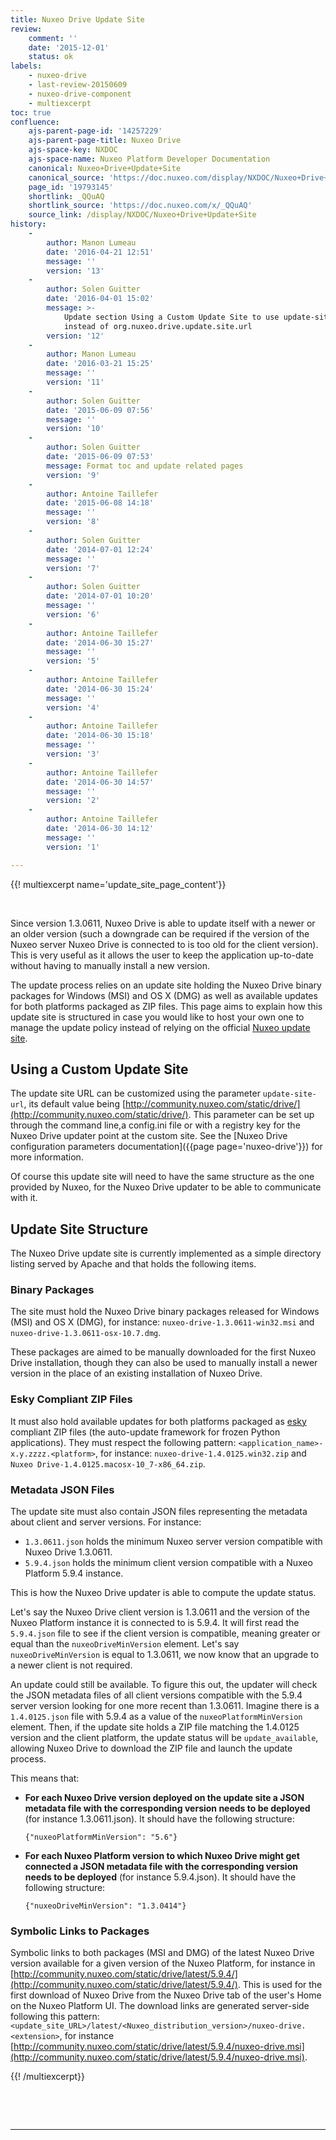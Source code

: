 ```yaml
---
title: Nuxeo Drive Update Site
review:
    comment: ''
    date: '2015-12-01'
    status: ok
labels:
    - nuxeo-drive
    - last-review-20150609
    - nuxeo-drive-component
    - multiexcerpt
toc: true
confluence:
    ajs-parent-page-id: '14257229'
    ajs-parent-page-title: Nuxeo Drive
    ajs-space-key: NXDOC
    ajs-space-name: Nuxeo Platform Developer Documentation
    canonical: Nuxeo+Drive+Update+Site
    canonical_source: 'https://doc.nuxeo.com/display/NXDOC/Nuxeo+Drive+Update+Site'
    page_id: '19793145'
    shortlink: _QQuAQ
    shortlink_source: 'https://doc.nuxeo.com/x/_QQuAQ'
    source_link: /display/NXDOC/Nuxeo+Drive+Update+Site
history:
    - 
        author: Manon Lumeau
        date: '2016-04-21 12:51'
        message: ''
        version: '13'
    - 
        author: Solen Guitter
        date: '2016-04-01 15:02'
        message: >-
            Update section Using a Custom Update Site to use update-site-url
            instead of org.nuxeo.drive.update.site.url
        version: '12'
    - 
        author: Manon Lumeau
        date: '2016-03-21 15:25'
        message: ''
        version: '11'
    - 
        author: Solen Guitter
        date: '2015-06-09 07:56'
        message: ''
        version: '10'
    - 
        author: Solen Guitter
        date: '2015-06-09 07:53'
        message: Format toc and update related pages
        version: '9'
    - 
        author: Antoine Taillefer
        date: '2015-06-08 14:18'
        message: ''
        version: '8'
    - 
        author: Solen Guitter
        date: '2014-07-01 12:24'
        message: ''
        version: '7'
    - 
        author: Solen Guitter
        date: '2014-07-01 10:20'
        message: ''
        version: '6'
    - 
        author: Antoine Taillefer
        date: '2014-06-30 15:27'
        message: ''
        version: '5'
    - 
        author: Antoine Taillefer
        date: '2014-06-30 15:24'
        message: ''
        version: '4'
    - 
        author: Antoine Taillefer
        date: '2014-06-30 15:18'
        message: ''
        version: '3'
    - 
        author: Antoine Taillefer
        date: '2014-06-30 14:57'
        message: ''
        version: '2'
    - 
        author: Antoine Taillefer
        date: '2014-06-30 14:12'
        message: ''
        version: '1'

---
```

{{! multiexcerpt name='update_site_page_content'}}

&nbsp;

Since version 1.3.0611, Nuxeo Drive is able to update itself with a newer or an older version (such a downgrade can be required if the version of the Nuxeo server Nuxeo Drive is connected to is too old for the client version). This is very useful as it allows the user to keep the application up-to-date without having to manually install a new version.

The update process relies on an update site holding the Nuxeo Drive binary packages for Windows (MSI) and OS X (DMG) as well as available updates for both platforms packaged as ZIP files. This page aims to explain how this update site is structured in case you would like to host your own one to manage the update policy instead of relying on the official [Nuxeo update site](http://community.nuxeo.com/static/drive/).

## Using a Custom Update Site

The update site URL can be customized using the parameter&nbsp;`update-site-url`, its default value being [http://community.nuxeo.com/static/drive/](http://community.nuxeo.com/static/drive/). This parameter can be set up through the command line,a config.ini file or with a registry key for the Nuxeo Drive updater point at the custom site. See the [Nuxeo Drive configuration parameters documentation]({{page page='nuxeo-drive'}}) for more information.

Of course this update site will need to have the same structure as the one provided by Nuxeo, for the Nuxeo Drive updater to be able to communicate with it.

## Update Site Structure

The Nuxeo Drive update site is currently implemented as a simple directory listing served by Apache and that holds the following items.

### Binary Packages

The site must hold the Nuxeo Drive binary packages released for Windows (MSI) and OS X (DMG), for instance: `nuxeo-drive-1.3.0611-win32.msi` and `nuxeo-drive-1.3.0611-osx-10.7.dmg`.

These packages are aimed to be manually downloaded for the first Nuxeo Drive installation, though they can also be used to manually install a newer version in the place of an existing installation of Nuxeo Drive.

### Esky Compliant ZIP Files

It must also hold available updates for both platforms packaged as [esky](https://pypi.python.org/pypi/esky) compliant ZIP files (the&nbsp;auto-update framework for frozen Python applications). They must respect the following pattern:&nbsp;`<application_name>-x.y.zzzz.<platform>`, for instance: `nuxeo-drive-1.4.0125.win32.zip` and `Nuxeo Drive-1.4.0125.macosx-10_7-x86_64.zip`.

### Metadata JSON Files

The update site must also contain JSON files representing the metadata about client and server versions. For instance:

*   `1.3.0611.json` holds the minimum Nuxeo server version compatible with Nuxeo Drive 1.3.0611.
*   `5.9.4.json` holds the minimum client version compatible with a Nuxeo Platform 5.9.4 instance.

This is how the Nuxeo Drive updater is able to compute the update status.

Let's say the Nuxeo Drive client version is 1.3.0611 and the version of the Nuxeo Platform instance it is connected to is 5.9.4\. It will first read the `5.9.4.json` file to see if the client version is compatible, meaning greater or equal than the `nuxeoDriveMinVersion` element. Let's say `nuxeoDriveMinVersion` is equal to 1.3.0611, we now know that an upgrade to a newer client is not required.

An update could still be available. To figure this out, the updater will check the JSON metadata files of all client versions compatible with the 5.9.4 server version looking for one more recent than 1.3.0611\. Imagine there is a `1.4.0125.json` file with 5.9.4 as a value of the `nuxeoPlatformMinVersion` element. Then, if the update site holds a ZIP file matching the 1.4.0125 version and the client platform, the update status will be `update_available`, allowing Nuxeo Drive to download the ZIP file and launch the update process.

This means that:

*   **For each Nuxeo Drive version deployed on the update site a JSON metadata file with the corresponding version needs to be deployed** (for instance 1.3.0611.json). It should have the following structure:

    ```
    {"nuxeoPlatformMinVersion": "5.6"}
    ```

*   **For each Nuxeo Platform version to which Nuxeo Drive might get connected a JSON metadata file with the corresponding version needs to be deployed** (for instance 5.9.4.json). It should have the following structure:

    ```
    {"nuxeoDriveMinVersion": "1.3.0414"}
    ```

### Symbolic Links to Packages

Symbolic links to both packages (MSI and DMG) of the latest Nuxeo Drive version available for a given version of the Nuxeo Platform, for instance in [http://community.nuxeo.com/static/drive/latest/5.9.4/](http://community.nuxeo.com/static/drive/latest/5.9.4/). This is used for the first download of Nuxeo Drive from the Nuxeo Drive tab of the user's Home on the Nuxeo Platform UI. The download links are generated server-side following this pattern: `<update_site_URL>/latest/<Nuxeo_distribution_version>/nuxeo-drive.<extension>`, for instance [http://community.nuxeo.com/static/drive/latest/5.9.4/nuxeo-drive.msi](http://community.nuxeo.com/static/drive/latest/5.9.4/nuxeo-drive.msi).

{{! /multiexcerpt}}

&nbsp;

&nbsp;

* * *